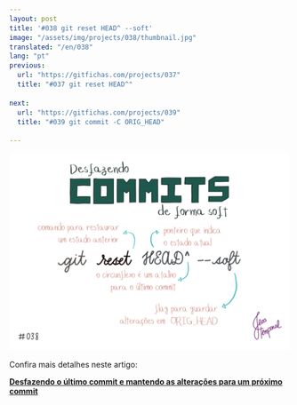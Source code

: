 ```yaml
---
layout: post
title: '#038 git reset HEAD^ --soft'
image: "/assets/img/projects/038/thumbnail.jpg"
translated: "/en/038"
lang: "pt"
previous:
  url: "https://gitfichas.com/projects/037"
  title: "#037 git reset HEAD^"

next:
  url: "https://gitfichas.com/projects/039"
  title: "#039 git commit -C ORIG_HEAD"

---
```


<img alt="Se você precisa desfazer um commit mas manter as alterações correspondentes use comando git reset HEAD^ --soft" src="/assets/img/projects/038/full.jpg">

Confira mais detalhes neste artigo:

<a href="https://jtemporal.com/desfazendo-o-ultimo-commit-e-reaproveitando-a-mensagem/">
  <strong>Desfazendo o último commit e mantendo as alterações para um próximo commit</strong>
</a>
